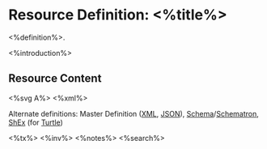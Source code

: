 Resource Definition: &lt;%title%&gt;
====================================

&lt;%definition%&gt;.

&lt;%introduction%&gt;

Resource Content
----------------

<span id="uml"></span> &lt;%svg A%&gt; <span id="def"></span> <span id="<%name%>"></span> <span id="<%title%>"></span> &lt;%xml%&gt;

Alternate definitions: Master Definition ([XML](%3C%name%%3E.profile.xml.html), [JSON](%3C%name%%3E.profile.json.html)), [Schema](%3C%name%%3E.xsd)/[Schematron](%3C%name%%3E.sch), [ShEx](%3C%name%%3E.shex.html) (for [Turtle](rdf.html))

&lt;%tx%&gt; &lt;%inv%&gt; &lt;%notes%&gt; &lt;%search%&gt;
